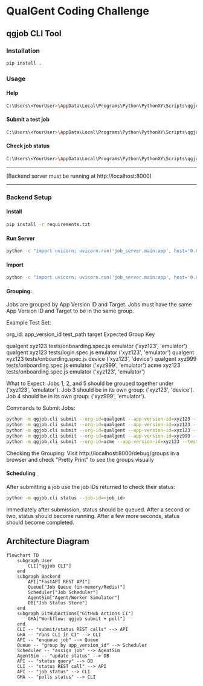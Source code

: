 # QualGent Coding Challenge

## qgjob CLI Tool

### Installation

```sh
pip install .
```

### Usage

#### Help

```sh
C:\Users\<YourUser>\AppData\Local\Programs\Python\PythonXY\Scripts\qgjob --help
```

#### Submit a test job

```sh
C:\Users\<YourUser>\AppData\Local\Programs\Python\PythonXY\Scripts\qgjob submit --org-id=qualgent --app-version-id=xyz123 --test=tests/onboarding.spec.js --target=emulator
```

#### Check job status

```sh
C:\Users\<YourUser>\AppData\Local\Programs\Python\PythonXY\Scripts\qgjob status --job-id=abc456
```

---

(Backend server must be running at http://localhost:8000)

---


### Backend Setup

#### Install

```sh
pip install -r requirements.txt
```
#### Run Server

```sh
python -c "import uvicorn; uvicorn.run('job_server.main:app', host='0.0.0.0', port=8000, reload=True)"
```

#### Import

```sh
python -c "import uvicorn; uvicorn.run('job_server.main:app', host='0.0.0.0', port=8000, reload=True)"
```


#### Grouping:

Jobs are grouped by App Version ID and Target. Jobs must have the same App Version ID and Target to be in the same group.

Example Test Set:

org_id:	    app_version_id	    test_path	            target	    Expected Group Key

qualgent	    xyz123	    tests/onboarding.spec.js	emulator	('xyz123', 'emulator')
qualgent	    xyz123	    tests/login.spec.js	        emulator	('xyz123', 'emulator')
qualgent	    xyz123	    tests/onboarding.spec.js	device	    ('xyz123', 'device')
qualgent	    xyz999	    tests/onboarding.spec.js	emulator	('xyz999', 'emulator')
acme	        xyz123	    tests/onboarding.spec.js	emulator	('xyz123', 'emulator')



What to Expect:
Jobs 1, 2, and 5 should be grouped together under ('xyz123', 'emulator').
Job 3 should be in its own group: ('xyz123', 'device').
Job 4 should be in its own group: ('xyz999', 'emulator').


Commands to Submit Jobs:
```sh
python -m qgjob.cli submit --org-id=qualgent --app-version-id=xyz123 --test=tests/onboarding.spec.js --target=emulator
python -m qgjob.cli submit --org-id=qualgent --app-version-id=xyz123 --test=tests/login.spec.js --target=emulator
python -m qgjob.cli submit --org-id=qualgent --app-version-id=xyz123 --test=tests/onboarding.spec.js --target=device
python -m qgjob.cli submit --org-id=qualgent --app-version-id=xyz999 --test=tests/onboarding.spec.js --target=emulator
python -m qgjob.cli submit --org-id=acme --app-version-id=xyz123 --test=tests/onboarding.spec.js --target=emulator
```

Checking the Grouping:
Visit http://localhost:8000/debug/groups in a browser and check "Pretty Print" to see the groups visually


#### Scheduling

After submitting a job use the job IDs returned to check their status:

```sh
python -m qgjob.cli status --job-id=<job_id>
```
Immediately after submission, status should be queued.
After a second or two, status should become running.
After a few more seconds, status should become completed.





## Architecture Diagram

```mermaid
flowchart TD
    subgraph User
        CLI["qgjob CLI"]
    end
    subgraph Backend
        API["FastAPI REST API"]
        Queue["Job Queue (in-memory/Redis)"]
        Scheduler["Job Scheduler"]
        AgentSim["Agent/Worker Simulator"]
        DB["Job Status Store"]
    end
    subgraph GitHubActions["GitHub Actions CI"]
        GHA["Workflow: qgjob submit + poll"]
    end
    CLI -- "submit/status REST calls" --> API
    GHA -- "runs CLI in CI" --> CLI
    API -- "enqueue job" --> Queue
    Queue -- "group by app_version_id" --> Scheduler
    Scheduler -- "assign job" --> AgentSim
    AgentSim -- "update status" --> DB
    API -- "status query" --> DB
    CLI -- "status REST call" --> API
    API -- "job status" --> CLI
    GHA -- "polls status" --> CLI
``` 